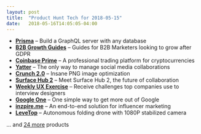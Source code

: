 ```yaml
---
layout: post
title:  "Product Hunt Tech for 2018-05-15"
date:   2018-05-16T14:05:05-04:00
---
```


* **[Prisma](https://www.producthunt.com/posts/prisma-10?utm_campaign=producthunt-api&utm_medium=api&utm_source=Application%3A+Daily+Digest+RSS+%28ID%3A+3202%29)** – Build a GraphQL server with any database
* **[B2B Growth Guides](https://www.producthunt.com/posts/b2b-growth-guides?utm_campaign=producthunt-api&utm_medium=api&utm_source=Application%3A+Daily+Digest+RSS+%28ID%3A+3202%29)** – Guides for B2B Marketers looking to grow after GDPR
* **[Coinbase Prime](https://www.producthunt.com/posts/coinbase-prime?utm_campaign=producthunt-api&utm_medium=api&utm_source=Application%3A+Daily+Digest+RSS+%28ID%3A+3202%29)** – A professional trading platform for cryptocurrencies
* **[Yatter](https://www.producthunt.com/posts/yatter?utm_campaign=producthunt-api&utm_medium=api&utm_source=Application%3A+Daily+Digest+RSS+%28ID%3A+3202%29)** – The only way to manage social media collaborations
* **[Crunch 2.0](https://www.producthunt.com/posts/crunch-2-0?utm_campaign=producthunt-api&utm_medium=api&utm_source=Application%3A+Daily+Digest+RSS+%28ID%3A+3202%29)** – Insane PNG image optimization
* **[Surface Hub 2](https://www.producthunt.com/posts/surface-hub-2?utm_campaign=producthunt-api&utm_medium=api&utm_source=Application%3A+Daily+Digest+RSS+%28ID%3A+3202%29)** – Meet Surface Hub 2, the future of collaboration
* **[Weekly UX Exercise](https://www.producthunt.com/posts/weekly-ux-exercise?utm_campaign=producthunt-api&utm_medium=api&utm_source=Application%3A+Daily+Digest+RSS+%28ID%3A+3202%29)** – Receive challenges top companies use to interview designers
* **[Google One](https://www.producthunt.com/posts/google-one?utm_campaign=producthunt-api&utm_medium=api&utm_source=Application%3A+Daily+Digest+RSS+%28ID%3A+3202%29)** – One simple way to get more out of Google
* **[inzpire.me](https://www.producthunt.com/posts/inzpire-me-2?utm_campaign=producthunt-api&utm_medium=api&utm_source=Application%3A+Daily+Digest+RSS+%28ID%3A+3202%29)** – An end-to-end solution for influencer marketing
* **[LeveTop](https://www.producthunt.com/posts/levetop?utm_campaign=producthunt-api&utm_medium=api&utm_source=Application%3A+Daily+Digest+RSS+%28ID%3A+3202%29)** – Autonomous folding drone with 1080P stabilized camera

… and [24 more](https://www.producthunt.com/tech) products